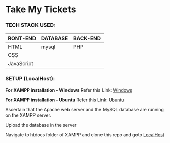 # Take My Tickets

### TECH STACK USED:

| **RONT-END** | **DATABASE** | **BACK-END** |
|-----------|----------|----------|
| HTML | mysql | PHP |
| CSS | | |
| JavaScript | | |

### SETUP (LocalHost):

**For XAMPP installation - Windows**
Refer this Link: [Windows](https://www.geeksforgeeks.org/how-to-install-xampp-on-windows/)

**For XAMPP installation - Ubuntu**
Refer this Link: [Ubuntu](https://vitux.com/ubuntu-xampp/)

Ascertain that the Apache web server and the MySQL database are running on the XAMPP server.

Upload the database in the server

Navigate to htdocs folder of XAMPP and clone this repo and goto [LocalHost](http://localhost/TMT_Admin) 
